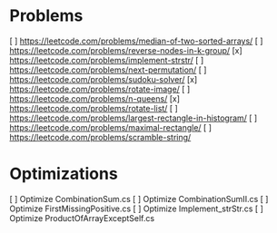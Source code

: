 # Problems

[ ] https://leetcode.com/problems/median-of-two-sorted-arrays/
[ ] https://leetcode.com/problems/reverse-nodes-in-k-group/
[x] https://leetcode.com/problems/implement-strstr/
[ ] https://leetcode.com/problems/next-permutation/
[ ] https://leetcode.com/problems/sudoku-solver/
[x] https://leetcode.com/problems/rotate-image/
[ ] https://leetcode.com/problems/n-queens/
[x] https://leetcode.com/problems/rotate-list/
[ ] https://leetcode.com/problems/largest-rectangle-in-histogram/
[ ] https://leetcode.com/problems/maximal-rectangle/
[ ] https://leetcode.com/problems/scramble-string/

# Optimizations

[ ] Optimize CombinationSum.cs
[ ] Optimize CombinationSumII.cs
[ ] Optimize FirstMissingPositive.cs
[ ] Optimize Implement_strStr.cs
[ ] Optimize ProductOfArrayExceptSelf.cs